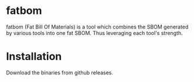 
# fatbom 

fatbom (Fat Bill Of Materials) is a tool which combines the SBOM generated by various tools into one fat SBOM. Thus leveraging each tool's strength.

# Installation

Download the binaries from github releases.

